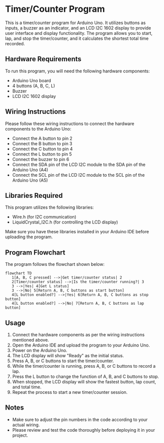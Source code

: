 # Timer/Counter Program

This is a timer/counter program for Arduino Uno. It utilizes buttons as inputs, a buzzer as an indicator, and an LCD I2C 1602 display to provide user interface and display functionality. The program allows you to start, lap, and stop the timer/counter, and it calculates the shortest total time recorded.

## Hardware Requirements

To run this program, you will need the following hardware components:

- Arduino Uno board
- 4 buttons (A, B, C, L)
- Buzzer
- LCD I2C 1602 display

## Wiring Instructions

Please follow these wiring instructions to connect the hardware components to the Arduino Uno:

- Connect the A button to pin 2
- Connect the B button to pin 3
- Connect the C button to pin 4
- Connect the L button to pin 5
- Connect the buzzer to pin 6
- Connect the SDA pin of the LCD I2C module to the SDA pin of the Arduino Uno (A4)
- Connect the SCL pin of the LCD I2C module to the SCL pin of the Arduino Uno (A5)

## Libraries Required

This program utilizes the following libraries:

- Wire.h (for I2C communication)
- LiquidCrystal_I2C.h (for controlling the LCD display)

Make sure you have these libraries installed in your Arduino IDE before uploading the program.

## Program Flowchart

The program follows the flowchart shown below:

```mermaid
flowchart TD
   1[A, B, C pressed] -->|Get timer/counter status| 2
   2[Timer/counter status] -->|Is the timer/counter running?| 3
   3 -->|Yes| 4[Get L status]
   3 -->|No| 5[Return A, B, C buttons as start button]
   4[L button enabled?] -->|Yes| 6[Return A, B, C buttons as stop button]
   4[L button enabled?] -->|No| 7[Return A, B, C buttons as lap button]
```

## Usage

1. Connect the hardware components as per the wiring instructions mentioned above.
2. Open the Arduino IDE and upload the program to your Arduino Uno.
3. Power on the Arduino Uno.
4. The LCD display will show "Ready" as the initial status.
5. Press A, B, or C buttons to start the timer/counter.
6. While the timer/counter is running, press A, B, or C buttons to record a lap.
7. Press the L button to change the function of A, B, and C buttons to stop.
8. When stopped, the LCD display will show the fastest button, lap count, and total time.
9. Repeat the process to start a new timer/counter session.

## Notes

- Make sure to adjust the pin numbers in the code according to your actual wiring.
- Please review and test the code thoroughly before deploying it in your project.
